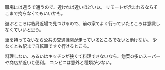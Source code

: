 職場には週 5 で通うので、近ければ近いほどいい。
リモートが含まれるならそこまで拘らなくてもいいかも。

遊ぶところは結局近場で見つけるので、前の家でよく行っていたところは意識しなくていいと思う。

車を持ってないなら公共の交通機関が走っているところでないと動けない。
少なくとも駅まで自転車ですぐ行けるところ。

料理しない、あるいはキッチンが狭くて料理できないなら、惣菜の多いスーパーや商店が近いと便利。
コンビニは意外と種類が少ない。
